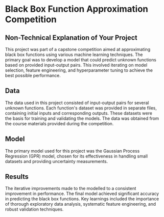 # Black Box Function Approximation Competition


## Non-Technical Explanation of Your Project

This project was part of a capstone competition aimed at approximating black box functions using various machine learning techniques. The primary goal was to develop a model that could predict unknown functions based on provided input-output pairs. This involved iterating on model selection, feature engineering, and hyperparameter tuning to achieve the best possible performance.

## Data

The data used in this project consisted of input-output pairs for several unknown functions. Each function's dataset was provided in separate files, containing initial inputs and corresponding outputs. These datasets were the basis for training and validating the models. The data was obtained from the course materials provided during the competition.

## Model

The primary model used for this project was the Gaussian Process Regression (GPR) model, chosen for its effectiveness in handling small datasets and providing uncertainty measurements. 

## Results

The iterative improvements made to the modelled to a consistent improvement in performance. The final model achieved significant accuracy in predicting the black box functions. Key learnings included the importance of thorough exploratory data analysis, systematic feature engineering, and robust validation techniques.

